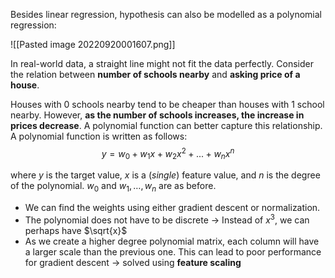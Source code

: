 
Besides linear regression, hypothesis can also be modelled as a polynomial regression:

![[Pasted image 20220920001607.png]]

In real-world data, a straight line might not fit the data perfectly. Consider the relation between **number of schools nearby** and **asking price of a house**.

Houses with 0 schools nearby tend to be cheaper than houses with 1 school nearby. However, **as the number of schools increases, the increase in prices decrease**. A polynomial function can better capture this relationship. A polynomial function is written as follows:
$$ y = w_0 + w_1 x + w_2 x^2 + ... + w_n x^n $$

where $y$ is the target value, $x$ is a (*single*) feature value, and $n$ is the degree of the polynomial. $w_0$ and $w_1, \dots, w_n$ are as before.

- We can find the weights using either gradient descent or normalization.
- The polynomial does not have to be discrete → Instead of $x^3$, we can perhaps have $\sqrt{x}$
- As we create a higher degree polynomial matrix, each column will have a larger scale than the previous one. This can lead to poor performance for gradient descent → solved using **feature scaling** 